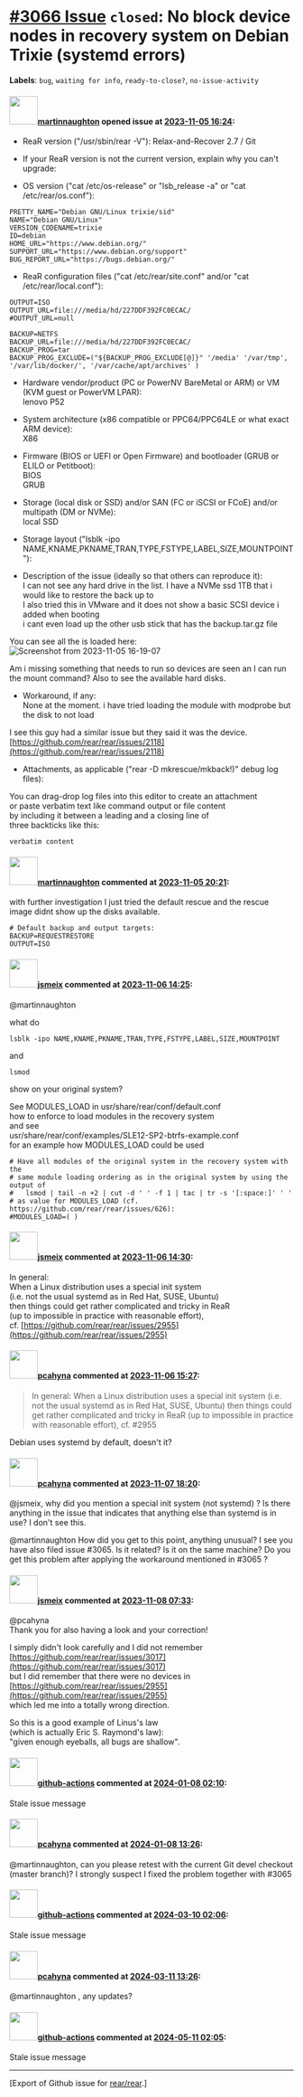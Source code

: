 [\#3066 Issue](https://github.com/rear/rear/issues/3066) `closed`: No block device nodes in recovery system on Debian Trixie (systemd errors)
=============================================================================================================================================

**Labels**: `bug`, `waiting for info`, `ready-to-close?`,
`no-issue-activity`

#### <img src="https://avatars.githubusercontent.com/u/4721428?v=4" width="50">[martinnaughton](https://github.com/martinnaughton) opened issue at [2023-11-05 16:24](https://github.com/rear/rear/issues/3066):

<!-- Relax-and-Recover (ReaR) Issue Template
Fill in the following items when submitting a new issue.
Use GitHub Markdown, see "Basic writing and formatting syntax" on
https://docs.github.com/en/get-started/writing-on-github
Support is voluntary without guarantee/warranty/liability -->

-   ReaR version ("/usr/sbin/rear -V"): Relax-and-Recover 2.7 / Git

-   If your ReaR version is not the current version, explain why you
    can't upgrade:

-   OS version ("cat /etc/os-release" or "lsb\_release -a" or "cat
    /etc/rear/os.conf"):

<!-- -->

    PRETTY_NAME="Debian GNU/Linux trixie/sid"
    NAME="Debian GNU/Linux"
    VERSION_CODENAME=trixie
    ID=debian
    HOME_URL="https://www.debian.org/"
    SUPPORT_URL="https://www.debian.org/support"
    BUG_REPORT_URL="https://bugs.debian.org/"

-   ReaR configuration files ("cat /etc/rear/site.conf" and/or "cat
    /etc/rear/local.conf"):

<!-- -->

    OUTPUT=ISO
    OUTPUT_URL=file:///media/hd/227DDF392FC0ECAC/
    #OUTPUT_URL=null

    BACKUP=NETFS
    BACKUP_URL=file:///media/hd/227DDF392FC0ECAC/
    BACKUP_PROG=tar
    BACKUP_PROG_EXCLUDE=("${BACKUP_PROG_EXCLUDE[@]}" '/media' '/var/tmp', '/var/lib/docker/', '/var/cache/apt/archives' )

-   Hardware vendor/product (PC or PowerNV BareMetal or ARM) or VM (KVM
    guest or PowerVM LPAR):  
    lenovo P52

-   System architecture (x86 compatible or PPC64/PPC64LE or what exact
    ARM device):  
    X86

-   Firmware (BIOS or UEFI or Open Firmware) and bootloader (GRUB or
    ELILO or Petitboot):  
    BIOS  
    GRUB

-   Storage (local disk or SSD) and/or SAN (FC or iSCSI or FCoE) and/or
    multipath (DM or NVMe):  
    local SSD

-   Storage layout ("lsblk -ipo
    NAME,KNAME,PKNAME,TRAN,TYPE,FSTYPE,LABEL,SIZE,MOUNTPOINT"):

-   Description of the issue (ideally so that others can reproduce
    it):  
    I can not see any hard drive in the list. I have a NVMe ssd 1TB that
    i would like to restore the back up to  
    I also tried this in VMware and it does not show a basic SCSI device
    i added when booting  
    i cant even load up the other usb stick that has the backup.tar.gz
    file

You can see all the is loaded here:  
![Screenshot from 2023-11-05
16-19-07](https://github.com/rear/rear/assets/4721428/9f94f70b-3347-46dd-afed-c1488b57ace7)

Am i missing something that needs to run so devices are seen an I can
run the mount command? Also to see the available hard disks.

-   Workaround, if any:  
    None at the moment. i have tried loading the module with modprobe
    but the disk to not load

I see this guy had a similar issue but they said it was the device.  
[https://github.com/rear/rear/issues/2118](https://github.com/rear/rear/issues/2118)

-   Attachments, as applicable ("rear -D mkrescue/mkback!)" debug log
    files):

You can drag-drop log files into this editor to create an attachment  
or paste verbatim text like command output or file content  
by including it between a leading and a closing line of  
three backticks like this:

    verbatim content

#### <img src="https://avatars.githubusercontent.com/u/4721428?v=4" width="50">[martinnaughton](https://github.com/martinnaughton) commented at [2023-11-05 20:21](https://github.com/rear/rear/issues/3066#issuecomment-1793835615):

with further investigation I just tried the default rescue and the
rescue image didnt show up the disks available.

    # Default backup and output targets:
    BACKUP=REQUESTRESTORE
    OUTPUT=ISO

#### <img src="https://avatars.githubusercontent.com/u/1788608?u=925fc54e2ce01551392622446ece427f51e2f0ce&v=4" width="50">[jsmeix](https://github.com/jsmeix) commented at [2023-11-06 14:25](https://github.com/rear/rear/issues/3066#issuecomment-1794948243):

@martinnaughton

what do

    lsblk -ipo NAME,KNAME,PKNAME,TRAN,TYPE,FSTYPE,LABEL,SIZE,MOUNTPOINT

and

    lsmod

show on your original system?

See MODULES\_LOAD in usr/share/rear/conf/default.conf  
how to enforce to load modules in the recovery system  
and see  
usr/share/rear/conf/examples/SLE12-SP2-btrfs-example.conf  
for an example how MODULES\_LOAD could be used

    # Have all modules of the original system in the recovery system with the
    # same module loading ordering as in the original system by using the output of
    #   lsmod | tail -n +2 | cut -d ' ' -f 1 | tac | tr -s '[:space:]' ' '
    # as value for MODULES_LOAD (cf. https://github.com/rear/rear/issues/626):
    #MODULES_LOAD=( )

#### <img src="https://avatars.githubusercontent.com/u/1788608?u=925fc54e2ce01551392622446ece427f51e2f0ce&v=4" width="50">[jsmeix](https://github.com/jsmeix) commented at [2023-11-06 14:30](https://github.com/rear/rear/issues/3066#issuecomment-1794959577):

In general:  
When a Linux distribution uses a special init system  
(i.e. not the usual systemd as in Red Hat, SUSE, Ubuntu)  
then things could get rather complicated and tricky in ReaR  
(up to impossible in practice with reasonable effort),  
cf.
[https://github.com/rear/rear/issues/2955](https://github.com/rear/rear/issues/2955)

#### <img src="https://avatars.githubusercontent.com/u/26300485?u=9105d243bc9f7ade463a3e52e8dd13fa67837158&v=4" width="50">[pcahyna](https://github.com/pcahyna) commented at [2023-11-06 15:27](https://github.com/rear/rear/issues/3066#issuecomment-1795093096):

> In general: When a Linux distribution uses a special init system (i.e.
> not the usual systemd as in Red Hat, SUSE, Ubuntu) then things could
> get rather complicated and tricky in ReaR (up to impossible in
> practice with reasonable effort), cf. \#2955

Debian uses systemd by default, doesn't it?

#### <img src="https://avatars.githubusercontent.com/u/26300485?u=9105d243bc9f7ade463a3e52e8dd13fa67837158&v=4" width="50">[pcahyna](https://github.com/pcahyna) commented at [2023-11-07 18:20](https://github.com/rear/rear/issues/3066#issuecomment-1799404463):

@jsmeix, why did you mention a special init system (not systemd) ? Is
there anything in the issue that indicates that anything else than
systemd is in use? I don't see this.

@martinnaughton How did you get to this point, anything unusual? I see
you have also filed issue \#3065. Is it related? Is it on the same
machine? Do you get this problem after applying the workaround mentioned
in \#3065 ?

#### <img src="https://avatars.githubusercontent.com/u/1788608?u=925fc54e2ce01551392622446ece427f51e2f0ce&v=4" width="50">[jsmeix](https://github.com/jsmeix) commented at [2023-11-08 07:33](https://github.com/rear/rear/issues/3066#issuecomment-1801240006):

@pcahyna  
Thank you for also having a look and your correction!

I simply didn't look carefully and I did not remember  
[https://github.com/rear/rear/issues/3017](https://github.com/rear/rear/issues/3017)  
but I did remember that there were no devices in  
[https://github.com/rear/rear/issues/2955](https://github.com/rear/rear/issues/2955)  
which led me into a totally wrong direction.

So this is a good example of Linus's law  
(which is actually Eric S. Raymond's law):  
"given enough eyeballs, all bugs are shallow".

#### <img src="https://avatars.githubusercontent.com/in/15368?v=4" width="50">[github-actions](https://github.com/apps/github-actions) commented at [2024-01-08 02:10](https://github.com/rear/rear/issues/3066#issuecomment-1880298436):

Stale issue message

#### <img src="https://avatars.githubusercontent.com/u/26300485?u=9105d243bc9f7ade463a3e52e8dd13fa67837158&v=4" width="50">[pcahyna](https://github.com/pcahyna) commented at [2024-01-08 13:26](https://github.com/rear/rear/issues/3066#issuecomment-1881004445):

@martinnaughton, can you please retest with the current Git devel
checkout (master branch)? I strongly suspect I fixed the problem
together with \#3065

#### <img src="https://avatars.githubusercontent.com/in/15368?v=4" width="50">[github-actions](https://github.com/apps/github-actions) commented at [2024-03-10 02:06](https://github.com/rear/rear/issues/3066#issuecomment-1987042291):

Stale issue message

#### <img src="https://avatars.githubusercontent.com/u/26300485?u=9105d243bc9f7ade463a3e52e8dd13fa67837158&v=4" width="50">[pcahyna](https://github.com/pcahyna) commented at [2024-03-11 13:26](https://github.com/rear/rear/issues/3066#issuecomment-1988440534):

@martinnaughton , any updates?

#### <img src="https://avatars.githubusercontent.com/in/15368?v=4" width="50">[github-actions](https://github.com/apps/github-actions) commented at [2024-05-11 02:05](https://github.com/rear/rear/issues/3066#issuecomment-2105454209):

Stale issue message

------------------------------------------------------------------------

\[Export of Github issue for
[rear/rear](https://github.com/rear/rear).\]
